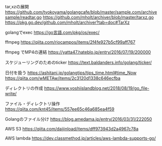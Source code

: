 tar,xzの展開
https://github.com/tyokoyama/golangcafe/blob/master/sample.com/archivesample/readtar.go
https://github.com/mholt/archiver/blob/master/tarxz.go
https://pkg.go.dev/github.com/mholt/archiver?tab=doc#TarXz

golangでexec
https://go言語.com/pkg/os/exec/

ffmpeg
https://qiita.com/riocampos/items/2f4fe927b5cf99aff767

ffmpeg でMP4の連結
https://yatta47.hateblo.jp/entry/2016/07/19/200000

スケジューリングのためのticker
https://text.baldanders.info/golang/ticker/

日付を扱う
https://ashitani.jp/golangtips/tips_time.html#time_Now
https://qiita.com/wMETAw/items/2c3120d1338c646ecfba

ディレクトリの作成
https://www.yoshiislandblog.net/2018/08/19/go_file-write/

ファイル・ディレクトリ操作
https://qiita.com/knt45/items/557ee65c46a685ea4f59

Golangのファイル分け
https://blog.amedama.jp/entry/2016/03/31/222050

AWS S3
https://qiita.com/daijinload/items/dff973943d2a4967c78a


AWS lambda
https://dev.classmethod.jp/articles/aws-lambda-supports-go/